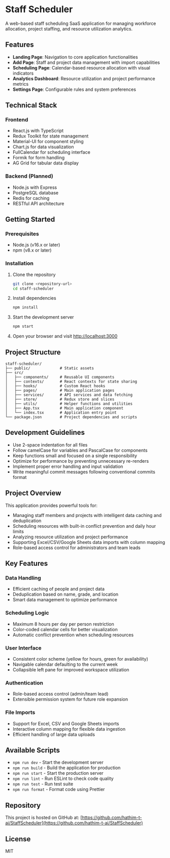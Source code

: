 # Staff Scheduler

A web-based staff scheduling SaaS application for managing workforce allocation, project staffing, and resource utilization analytics.

## Features

- **Landing Page**: Navigation to core application functionalities
- **Add Page**: Staff and project data management with import capabilities
- **Scheduling Page**: Calendar-based resource allocation with visual indicators
- **Analytics Dashboard**: Resource utilization and project performance metrics
- **Settings Page**: Configurable rules and system preferences

## Technical Stack

### Frontend
- React.js with TypeScript
- Redux Toolkit for state management
- Material-UI for component styling
- Chart.js for data visualization
- FullCalendar for scheduling interface
- Formik for form handling
- AG Grid for tabular data display

### Backend (Planned)
- Node.js with Express
- PostgreSQL database
- Redis for caching
- RESTful API architecture

## Getting Started

### Prerequisites
- Node.js (v16.x or later)
- npm (v8.x or later)

### Installation

1. Clone the repository
   ```bash
   git clone <repository-url>
   cd staff-scheduler
   ```

2. Install dependencies
   ```bash
   npm install
   ```

3. Start the development server
   ```bash
   npm start
   ```
   
4. Open your browser and visit [http://localhost:3000](http://localhost:3000)

## Project Structure

```
staff-scheduler/
├── public/             # Static assets
├── src/
│   ├── components/     # Reusable UI components
│   ├── contexts/       # React contexts for state sharing
│   ├── hooks/          # Custom React hooks
│   ├── pages/          # Main application pages
│   ├── services/       # API services and data fetching
│   ├── store/          # Redux store and slices
│   ├── utils/          # Helper functions and utilities
│   ├── App.tsx         # Main application component
│   └── index.tsx       # Application entry point
└── package.json        # Project dependencies and scripts
```

## Development Guidelines

- Use 2-space indentation for all files
- Follow camelCase for variables and PascalCase for components
- Keep functions small and focused on a single responsibility
- Optimize for performance by preventing unnecessary re-renders
- Implement proper error handling and input validation
- Write meaningful commit messages following conventional commits format

## Project Overview

This application provides powerful tools for:
- Managing staff members and projects with intelligent data caching and deduplication
- Scheduling resources with built-in conflict prevention and daily hour limits
- Analyzing resource utilization and project performance
- Supporting Excel/CSV/Google Sheets data imports with column mapping
- Role-based access control for administrators and team leads

## Key Features

### Data Handling
- Efficient caching of people and project data
- Deduplication based on name, grade, and location
- Smart data management to optimize performance

### Scheduling Logic
- Maximum 8 hours per day per person restriction
- Color-coded calendar cells for better visualization
- Automatic conflict prevention when scheduling resources

### User Interface
- Consistent color scheme (yellow for hours, green for availability)
- Navigable calendar defaulting to the current week
- Collapsible left pane for improved workspace utilization

### Authentication
- Role-based access control (admin/team lead)
- Extensible permission system for future role expansion

### File Imports
- Support for Excel, CSV and Google Sheets imports
- Interactive column mapping for flexible data ingestion
- Efficient handling of large data uploads

## Available Scripts

- `npm run dev` - Start the development server
- `npm run build` - Build the application for production
- `npm run start` - Start the production server
- `npm run lint` - Run ESLint to check code quality
- `npm run test` - Run test suite
- `npm run format` - Format code using Prettier

## Repository

This project is hosted on GitHub at: [https://github.com/hathim-t-ai/StaffScheduler](https://github.com/hathim-t-ai/StaffScheduler)

## License

MIT 